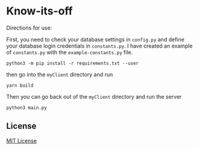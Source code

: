 # Know-its-off

Directions for use:

First, you need to check your database settings in `config.py` and define your database login credentials in `constants.py`. I have created an example of `constants.py` with the `example-constants.py` file.

`python3 -m pip install -r requirements.txt --user`

then go into the `myClient` directory and run

`yarn build`

Then you can go back out of the `myClient` directory and run the server

`python3 main.py`

## License

[MIT License](https://github.com/Tonyenike/Know-its-off/edit/master/LICENSE.md)
